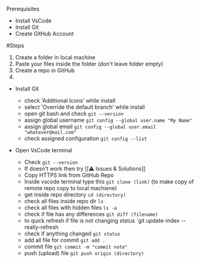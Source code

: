 Prerequisites
- Install VsCode
- Install Git
- Create GitHub Account

#Steps
1) Create a folder in local machine
2) Paste your files inside the folder (don't leave folder empty)
3) Create a repo in GitHub
4) 




- Install Git
	- check 'Additional Icons' while install
	- select 'Override the default branch' while install
	- open git bash and check `git --version`
	- assign global username `git config --global user.name "My Name"`
	- assign global email `git config --global user.email "whatever@mail.com"`
	- check assigned configuration `git config --list`



- Open VsCode terminal
	- Check `git --version`
	- If doesn't work then try [[⚠️ Issues & Solutions]]
	- Copy HTTPS link from GitHub Repo
	- Inside vscode terminal type this `git clone (link)` (to make copy of remote repo copy to local machiene)
	- get inside repo directory `cd (directory)`
	- check all files inside repo dir `ls`
	- check all files with hidden files `ls -a`
	- check if file has any differences `git diff (filename)`
	- to quick refresh if file is not changing status `git update-index --really-refresh
	- check if anything changed `git status`
	- add all file for commit `git add .`
	- commit file `git commit -m "commit note"`
	- push (upload) file `git push origin (directory)`